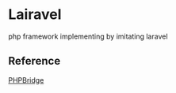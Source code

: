 # Lairavel
php framework implementing by imitating laravel

## Reference
[PHPBridge](https://github.com/phpbridge/docs)